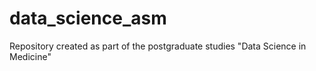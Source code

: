 # data_science_asm
Repository created as part of the postgraduate studies "Data Science in Medicine"
